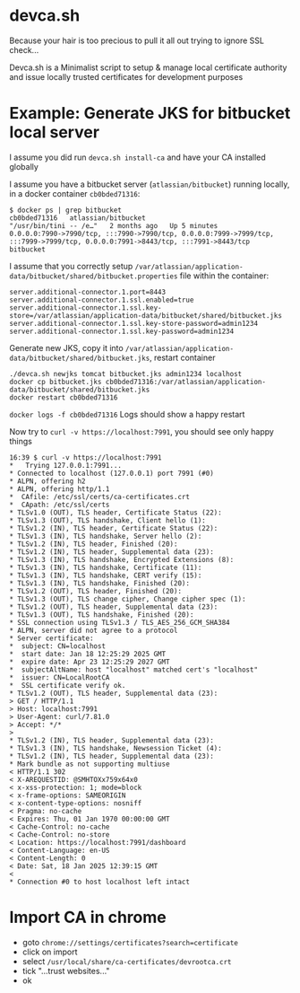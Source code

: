 # devca.sh

Because your hair is too precious to pull it all out trying to ignore SSL check...

Devca.sh is a Minimalist script to setup &amp; manage local certificate authority and issue locally trusted certificates for development purposes 

# Example: Generate JKS for bitbucket local server

I assume you did run `devca.sh install-ca` and have your CA installed globally

I assume you have a bitbucket server (`atlassian/bitbucket`) running locally, in a docker container `cb0bded71316`:

```
$ docker ps | grep bitbucket
cb0bded71316   atlassian/bitbucket                                             "/usr/bin/tini -- /e…"   2 months ago   Up 5 minutes           0.0.0.0:7990->7990/tcp, :::7990->7990/tcp, 0.0.0.0:7999->7999/tcp, :::7999->7999/tcp, 0.0.0.0:7991->8443/tcp, :::7991->8443/tcp   bitbucket

```

I assume that you correctly setup `/var/atlassian/application-data/bitbucket/shared/bitbucket.properties` file within the container:

```
server.additional-connector.1.port=8443
server.additional-connector.1.ssl.enabled=true
server.additional-connector.1.ssl.key-store=/var/atlassian/application-data/bitbucket/shared/bitbucket.jks
server.additional-connector.1.ssl.key-store-password=admin1234
server.additional-connector.1.ssl.key-password=admin1234
```

Generate new JKS, copy it into `/var/atlassian/application-data/bitbucket/shared/bitbucket.jks`, restart container

```
./devca.sh newjks tomcat bitbucket.jks admin1234 localhost
docker cp bitbucket.jks cb0bded71316:/var/atlassian/application-data/bitbucket/shared/bitbucket.jks
docker restart cb0bded71316
```

`docker logs -f cb0bded71316` Logs should show a happy restart

Now try to `curl -v https://localhost:7991`, you should see only happy things

```
16:39 $ curl -v https://localhost:7991
*   Trying 127.0.0.1:7991...
* Connected to localhost (127.0.0.1) port 7991 (#0)
* ALPN, offering h2
* ALPN, offering http/1.1
*  CAfile: /etc/ssl/certs/ca-certificates.crt
*  CApath: /etc/ssl/certs
* TLSv1.0 (OUT), TLS header, Certificate Status (22):
* TLSv1.3 (OUT), TLS handshake, Client hello (1):
* TLSv1.2 (IN), TLS header, Certificate Status (22):
* TLSv1.3 (IN), TLS handshake, Server hello (2):
* TLSv1.2 (IN), TLS header, Finished (20):
* TLSv1.2 (IN), TLS header, Supplemental data (23):
* TLSv1.3 (IN), TLS handshake, Encrypted Extensions (8):
* TLSv1.3 (IN), TLS handshake, Certificate (11):
* TLSv1.3 (IN), TLS handshake, CERT verify (15):
* TLSv1.3 (IN), TLS handshake, Finished (20):
* TLSv1.2 (OUT), TLS header, Finished (20):
* TLSv1.3 (OUT), TLS change cipher, Change cipher spec (1):
* TLSv1.2 (OUT), TLS header, Supplemental data (23):
* TLSv1.3 (OUT), TLS handshake, Finished (20):
* SSL connection using TLSv1.3 / TLS_AES_256_GCM_SHA384
* ALPN, server did not agree to a protocol
* Server certificate:
*  subject: CN=localhost
*  start date: Jan 18 12:25:29 2025 GMT
*  expire date: Apr 23 12:25:29 2027 GMT
*  subjectAltName: host "localhost" matched cert's "localhost"
*  issuer: CN=LocalRootCA
*  SSL certificate verify ok.
* TLSv1.2 (OUT), TLS header, Supplemental data (23):
> GET / HTTP/1.1
> Host: localhost:7991
> User-Agent: curl/7.81.0
> Accept: */*
> 
* TLSv1.2 (IN), TLS header, Supplemental data (23):
* TLSv1.3 (IN), TLS handshake, Newsession Ticket (4):
* TLSv1.2 (IN), TLS header, Supplemental data (23):
* Mark bundle as not supporting multiuse
< HTTP/1.1 302 
< X-AREQUESTID: @SMHTOXx759x64x0
< x-xss-protection: 1; mode=block
< x-frame-options: SAMEORIGIN
< x-content-type-options: nosniff
< Pragma: no-cache
< Expires: Thu, 01 Jan 1970 00:00:00 GMT
< Cache-Control: no-cache
< Cache-Control: no-store
< Location: https://localhost:7991/dashboard
< Content-Language: en-US
< Content-Length: 0
< Date: Sat, 18 Jan 2025 12:39:15 GMT
< 
* Connection #0 to host localhost left intact

```


# Import CA in chrome

- goto `chrome://settings/certificates?search=certificate`
- click on import
- select `/usr/local/share/ca-certificates/devrootca.crt`
- tick "...trust websites..."
- ok


